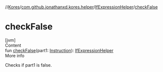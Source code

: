 //[Kores](../../index.md)/[com.github.jonathanxd.kores.helper](../index.md)/[IfExpressionHelper](index.md)/[checkFalse](check-false.md)



# checkFalse  
[jvm]  
Content  
fun [checkFalse](check-false.md)(part1: [Instruction](../../com.github.jonathanxd.kores/-instruction/index.md)): [IfExpressionHelper](index.md)  
More info  


Checks if part1 is false.

  



